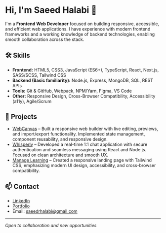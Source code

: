 # Hi, I'm Saeed Halabi 👋

I'm a **Frontend Web Developer** focused on building responsive, accessible, and efficient web applications. I have experience with modern frontend frameworks and a working knowledge of backend technologies, enabling smooth collaboration across the stack.

## 🛠️ Skills

- **Frontend:** HTML5, CSS3, JavaScript (ES6+), TypeScript, React, Next.js, SASS/SCSS, Tailwind CSS
- **Backend (Basic familiarity):** Node.js, Express, MongoDB, SQL, REST APIs
- **Tools:** Git & GitHub, Webpack, NPM/Yarn, Figma, VS Code
- **Other:** Responsive Design, Cross-Browser Compatibility, Accessibility (a11y), Agile/Scrum

## 📂 Projects

- [WebCanvas](https://canvas-web-saeed.netlify.app/) – Built a responsive web builder with live editing, previews, and import/export functionality. Implemented state management, component reusability, and responsive design.
- [Whisperly](https://whisperly-frontend.onrender.com/) – Developed a real-time 1:1 chat application with secure authentication and seamless messaging using React and Node.js. Focused on clean architecture and smooth UX.
- [Manage Learning](https://saeedhalabi-tailwind-manage-learning.netlify.app/) – Created a responsive landing page with Tailwind CSS, emphasizing modern UI design, accessibility, and cross-browser compatibility.

## 📫 Contact

- [LinkedIn](https://www.linkedin.com/in/saeed-halabi)
- [Portfolio](https://saeedhalabi.com)
- Email: saeedrhalabi@gmail.com

---

*Open to collaboration and new opportunities*
